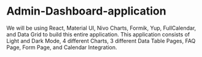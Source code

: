 # Admin-Dashboard-application
 We will be using React, Material UI, Nivo Charts, Formik, Yup, FullCalendar, and Data Grid to build this entire application. This application consists of Light and Dark Mode, 4 different Charts, 3 different Data Table Pages, FAQ Page, Form Page, and Calendar Integration.
